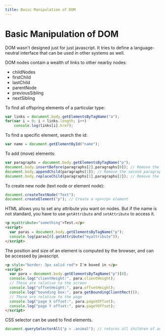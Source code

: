 ```yaml
---
title: Basic Manipulation of DOM
---
```


# Basic Manipulation of DOM

DOM wasn't designed just for just javascript. It tries to define a language-neutral interface that can be used in other systems as well.

DOM nodes contain a wealth of links to other nearby nodes:

* childNodes
* firstChild
* lastChild
* parentNode
* previousSibling
* nextSibling

To find all offspring elements of a particular type:

```javascript
var links = document.body.getElementsByTagName("a");
for(var i = 0; i < links.length; i++)
	console.log(links[i].href);
```

To find a specific element, search the id:

```javascript
var name = document.getElementById("name");
```

To add (move) elements:

```javascript
var paragraphs = document.body.getElementsByTagName("p");
document.body.insertBefore(paragraphs[2],paragraphs[0]); // Remove the third paragraph and insert it before the first one
document.body.appendChild(paragraphs[1]); // Remove the second paragraph and insert it at the end
document.body.replaceChild(paragraphs[1],paragraphs[2]); // Remove the second paragraph, and replace the original third paragraph with the removed second paragraph
```

To create new node (text node or element node):

```javascript
document.createTextNode("Text");
document.createElement("p"); // Create a <p></p> element
```

HTML allows you to set any attribute you want on nodes. But if the name is not standard, you have to use `getAttribute` and `setAttribute` to access it.

```html
<p myattribute="something">Test.</p>
<script>
  var paras = document.body.getElementsByTagName("p");
  console.log(paras[0].getAttribute("myattribute"));
</script>
```

The position and size of an element is computed by the browser, and can be accessed by javascript.

```html
<p style="border: 3px solid red"> I'm boxed in </p>
<script>
  var para = document.body.getElementsByTagName("p")[0];
  console.log("clientHeight:", para.clientHeight);
  // These are relative to the screen
  console.log("offsetHeight:", para.offsetHeight);
  console.log("bounding box:", para.getBoundingClientRect());
  // These are relative to the page
  console.log("page X offset:", para.pageXOffset);
  console.log("page Y offset:", para.pageYOffset);
</script>
```

CSS selector can be used to find elements.

```javascript
document.querySelectorAll("p > .animal"); // returns all children of any <p> elements in class "animal"
```

